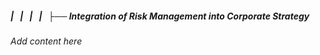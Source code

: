 ##### |   |   |   |   ├── Integration of Risk Management into Corporate Strategy

*Add content here*